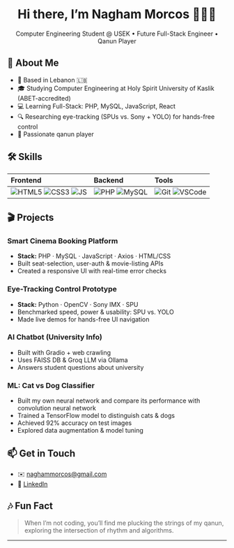 <h1 align="center">Hi there, I’m Nagham Morcos 👩‍💻🎶</h1>
<p align="center">
   Computer Engineering Student @ USEK • Future Full-Stack Engineer • Qanun Player
</p>

## 🚀 About Me
- 📍 Based in Lebanon 🇱🇧  
- 🎓 Studying Computer Engineering at Holy Spirit University of Kaslik (ABET-accredited)  
- 💻 Learning Full-Stack: PHP, MySQL, JavaScript, React  
- 🔍 Researching eye-tracking (SPUs vs. Sony + YOLO) for hands-free control  
- 🎵 Passionate qanun player

## 🛠 Skills
| Frontend                       | Backend                         | Tools                   |
|:-------------------------------|:--------------------------------|:------------------------|
| ![HTML5][html] ![CSS3][css] ![JS][js] | ![PHP][php] ![MySQL][mysql]       | ![Git][git] ![VSCode][vscode] |

## 🎬 Projects

### Smart Cinema Booking Platform  
- **Stack:** PHP · MySQL · JavaScript · Axios · HTML/CSS  
- Built seat-selection, user-auth & movie-listing APIs  
- Created a responsive UI with real-time error checks  

### Eye-Tracking Control Prototype  
- **Stack:** Python · OpenCV · Sony IMX · SPU  
- Benchmarked speed, power & usability: SPU vs. YOLO  
- Made live demos for hands-free UI navigation  

### AI Chatbot (University Info)  
- Built with Gradio + web crawling  
- Uses FAISS DB & Groq LLM via Ollama  
- Answers student questions about university  

### ML: Cat vs Dog Classifier  
- Built my own neural network and compare its performance with convolution neural network
- Trained a TensorFlow model to distinguish cats & dogs  
- Achieved 92% accuracy on test images  
- Explored data augmentation & model tuning  

## 📫 Get in Touch
- ✉️ naghammorcos@gmail.com  
- 💼 [LinkedIn](https://www.linkedin.com/in/nagham-morcos/)

## 🎶 Fun Fact
> When I’m not coding, you’ll find me plucking the strings of my qanun, exploring the intersection of rhythm and algorithms.
---
[html]: https://img.shields.io/badge/HTML5-E34F26?logo=html5&logoColor=white  
[css]: https://img.shields.io/badge/CSS3-1572B6?logo=css3&logoColor=white  
[js]: https://img.shields.io/badge/JavaScript-F7DF1E?logo=javascript&logoColor=black  
[php]: https://img.shields.io/badge/PHP-777BB4?logo=php&logoColor=white  
[mysql]: https://img.shields.io/badge/MySQL-4479A1?logo=mysql&logoColor=white  
[git]: https://img.shields.io/badge/Git-F05032?logo=git&logoColor=white  
[VSCode]: https://img.shields.io/badge/VS%20Code-007ACC?logo=visual-studio-code&logoColor=white  




